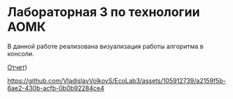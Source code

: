 # Лабораторная 3 по технологии АОМК

В данной работе реализована визуализация работы алгоритма в консоли.

[Отчет](https://github.com/VladislavVolkovS/EcoLab3/blob/main/%D0%9E%D1%82%D1%87%D0%B5%D1%82%20%D0%92%D0%BE%D0%BB%D0%BA%D0%BE%D0%B2%20%D0%92%D0%BB%D0%B0%D0%B4%D0%B8%D1%81%D0%BB%D0%B0%D0%B2%2021%D0%9F%D0%983.pdf))

https://github.com/VladislavVolkovS/EcoLab3/assets/105912739/a2159f5b-6ae2-430b-acfb-0b0b92284ce4

